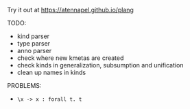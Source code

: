 Try it out at https://atennapel.github.io/plang

TODO:
- kind parser
- type parser
- anno parser
- check where new kmetas are created
- check kinds in generalization, subsumption and unification
- clean up names in kinds

PROBLEMS:
- `\x -> x : forall t. t`
